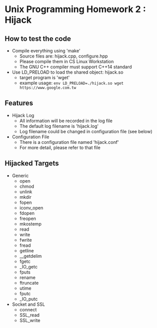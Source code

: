 # Unix Programming Homework 2 : Hijack 

## How to test the code
- Compile everything using 'make'
  - Source files are: hijack.cpp, configure.hpp
  - Please compile them in CS Linux Workstation
  - The GNU C++ compiler must support C++14 standard
- Use LD_PRELOAD to load the shared object: hijack.so
  - target program is 'wget'
  - example usage: `env LD_PRELOAD=./hijack.so wget https://www.google.com.tw`

## Features
- Hijack Log
  - All information will be recorded in the log file
  - The default log filename is 'hijack.log'
  - Log filename could be changed in configuration file (see below)
- Configuration File
  - There is a configuration file named 'hijack.conf'
  - For more detail, please refer to that file

## Hijacked Targets
- Generic 
  - open
  - chmod
  - unlink
  - mkdir
  - fopen
  - iconv_open
  - fdopen
  - freopen
  - mkostemp
  - read
  - write
  - fwrite
  - fread
  - getline
  - __getdelim
  - fgetc
  - _IO_getc
  - fputs
  - rename
  - ftruncate
  - utime
  - fputc
  - _IO_putc
- Socket and SSL
  - connect
  - SSL_read
  - SSL_write

